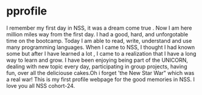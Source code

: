 # pprofile
I remember my first day in NSS, it was a dream come true . Now I am here million miles way from the first day. I had a good, hard, and unforgotable time on the bootcamp. Today I am able to read, write, understand and use many programming languages. When I came to NSS, I thought I had known some but after I have learned a lot , I came to a realization that I have a long way to learn and grow. I have been enjoying being part of the UNICORN, dealing with  new topic every day, participating in group projects, having fun, over all the deliciouse  cakes.Oh i forget 'the New Star War" which was a real war!
This is my first profile webpage for the good memories in NSS. 
I love you all NSS cohort-24.

